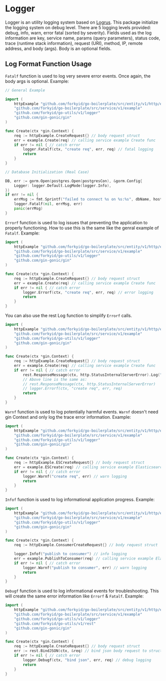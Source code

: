 # Logger
Logger is an utility logging system based on [Logrus](https://github.com/sirupsen/logrus). This package initialize the logging system on debug level. There are 5 logging levels provided: debug, info, warn, error fatal (sorted by severity). Fields used as the log information are key, service name, params (query parameters), status code, trace (runtime stack information), request (URI), method, IP, remote address, and body (args). Body is an optional fields.

## Log Format Function Usage
`Fatalf` function is used to log very severe error events. Once again, the body args is optional. Example:
```go
// General Example

import (
	httpExample "github.com/forkyid/go-boilerplate/src/entity/v1/http/example"
	"github.com/forkyid/go-boilerplate/src/service/v1/example"
	"github.com/forkyid/go-utils/v1/logger"
	"github.com/gin-gonic/gin"
)

func Create(ctx *gin.Context) {
	req := httpExample.CreateRequest{} // body request struct
	err = example.Create(req) // calling service example Create func
	if err != nil { // catch error
        logger.Fatalf(ctx, "create req", err, req) // fatal logging
		return
	}
}
```
```go
// Database Initialization (Real Case)

DB, err := gorm.Open(postgres.Open(postgresCon), &gorm.Config{
    Logger: logger.Default.LogMode(logger.Info),
})
if err != nil {
    errMsg := fmt.Sprintf("failed to connect %s on %s:%s", dbName, hostType, port)
    logger.Fatalf(nil, errMsg, err)
    panic(errMsg)
}
```

`Errorf` function is used to log issues that preventing the application to properly functioning. How to use this is the same like the genral example of `Fatalf`. Example:
```go
import (
	httpExample "github.com/forkyid/go-boilerplate/src/entity/v1/http/example"
	"github.com/forkyid/go-boilerplate/src/service/v1/example"
	"github.com/forkyid/go-utils/v1/logger"
	"github.com/gin-gonic/gin"
)

func Create(ctx *gin.Context) {
	req := httpExample.CreateRequest{} // body request struct
	err = example.Create(req) // calling service example Create func
	if err != nil { // catch error
        logger.Errorf(ctx, "create req", err, req) // error logging
		return
	}
}
```
You can also use the rest Log function to simplify `Errorf` calls.
```go
import (
	httpExample "github.com/forkyid/go-boilerplate/src/entity/v1/http/example"
	"github.com/forkyid/go-boilerplate/src/service/v1/example"
	"github.com/forkyid/go-utils/v1/logger"
	"github.com/gin-gonic/gin"
)

func Create(ctx *gin.Context) {
	req := httpExample.CreateRequest{} // body request struct
	err = example.Create(req) // calling service example Create func
	if err != nil { // catch error
        rest.ResponseMessage(ctx, http.StatusInternalServerError).Log("create req", err, req) // rest Log will redirect to Errorf
        // Above line is the same as:
        // rest.ResponseMessage(ctx, http.StatusInternalServerError)
        // logger.Errorf(ctx, "create req", err, req)
		return
	}
}
```

`Warnf` function is used to log potentially harmful events. `Warnf` doesn't need gin Context and only log the trace error information. Example:
```go
import (
	httpExample "github.com/forkyid/go-boilerplate/src/entity/v1/http/example"
	"github.com/forkyid/go-boilerplate/src/service/v1/example"
	"github.com/forkyid/go-utils/v1/logger"
	"github.com/gin-gonic/gin"
)

func Create(ctx *gin.Context) {
    req := httpExample.ESCreateRequest{} // body request struct
    err = example.ESCreate(req) // calling service example Elasticsearch Create func
	if err != nil { // catch error
        logger.Warnf("create req", err) // warn logging
		return
	}
}
```

`Infof` function is used to log informational application progress. Example:
```go
import (
	httpExample "github.com/forkyid/go-boilerplate/src/entity/v1/http/example"
	"github.com/forkyid/go-boilerplate/src/service/v1/example"
	"github.com/forkyid/go-utils/v1/logger"
	"github.com/gin-gonic/gin"
)

func Create(ctx *gin.Context) {
    req := httpExample.ConsumerCreateRequest{} // body request struct

    logger.Infof("publish to consumer") // info logging
    err = example.PublishToConsumer(req) // calling service example Elasticsearch Publish func
	if err != nil { // catch error
        logger.Warnf("publish to consumer", err) // warn logging
		return
	}
}
```

`Debugf` function is used to log informational events for troubleshooting. This will create the same error information like `Errorf` & `Fatalf`. Example:
```go
import (
	httpExample "github.com/forkyid/go-boilerplate/src/entity/v1/http/example"
	"github.com/forkyid/go-boilerplate/src/service/v1/example"
	"github.com/forkyid/go-utils/v1/logger"
    "github.com/forkyid/go-utils/v1/rest"
	"github.com/gin-gonic/gin"
)

func Create(ctx *gin.Context) {
    req := httpExample.CreateRequest{} // body request struct
    err := rest.BindJSON(ctx, &req) // bind json body request to struct request
	if err != nil { // catch error
		logger.Debugf(ctx, "bind json", err, req) // debug logging
		return
	}
}
```
